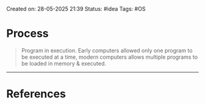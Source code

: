 Created on: 28-05-2025 21:39
Status: #idea
Tags: #OS
# Process
> Program in execution. Early computers allowed only one program to be executed at a time, modern computers allows multiple programs to be loaded in memory & executed. 




-----------------
# References